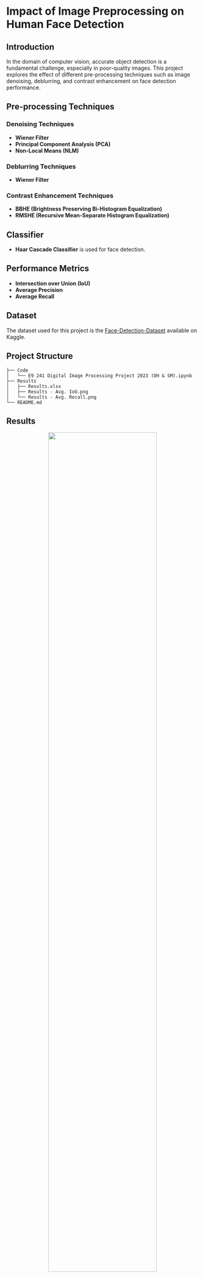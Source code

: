 # Impact of Image Preprocessing on Human Face Detection

## Introduction

In the domain of computer vision, accurate object detection is a fundamental challenge, especially in poor-quality images. This project explores the effect of different pre-processing techniques such as image denoising, deblurring, and contrast enhancement on face detection performance.

## Pre-processing Techniques

### Denoising Techniques
- **Wiener Filter**
- **Principal Component Analysis (PCA)**
- **Non-Local Means (NLM)**

### Deblurring Techniques
- **Wiener Filter**

### Contrast Enhancement Techniques
- **BBHE (Brightness Preserving Bi-Histogram Equalization)**
- **RMSHE (Recursive Mean-Separate Histogram Equalization)**

## Classifier
- **Haar Cascade Classifier** is used for face detection.

## Performance Metrics
- **Intersection over Union (IoU)**
- **Average Precision**
- **Average Recall**

## Dataset
The dataset used for this project is the [Face-Detection-Dataset](https://www.kaggle.com/datasets/fareselmenshawii/face-detection-dataset) available on Kaggle.

## Project Structure

```plaintext
├── Code
│   └── E9 241 Digital Image Processing Project 2023 (OH & SM).ipynb
├── Results
│   ├── Results.xlsx
│   ├── Results - Avg. IoU.png
│   └── Results - Avg. Recall.png
└── README.md
```
## Results
<p align="center">
  <img style="width:75%;" src="/Results/Results - Avg. IoU.png">
  <img style="width:75%;" src="/Results/Results - Avg. Recall.png">
</p>
